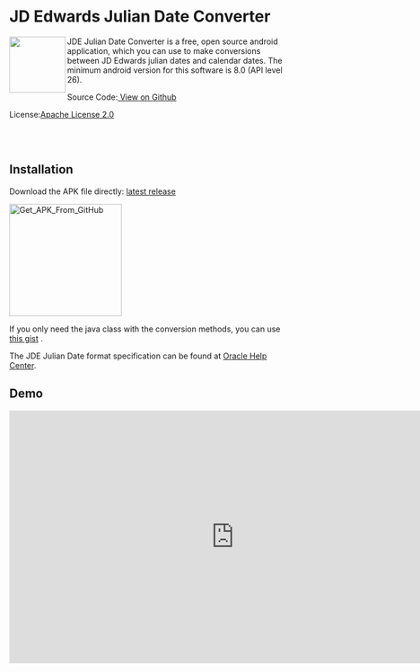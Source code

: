 # JD Edwards Julian Date Converter

<img width="100" src="https://user-images.githubusercontent.com/3985557/177963763-91b5a8f9-2b2d-486a-9a03-2302b1dd460c.png" align="left" />

JDE Julian Date Converter is a free, open source android application, which you can use to make conversions between JD Edwards julian dates and calendar dates.
The minimum android version for this software is 8.0 (API level 26).


Source Code:[ View on Github](https://github.com/XarisA/jde-julian-date-converter-android-app)

License:[Apache License 2.0](https://www.apache.org/licenses/LICENSE-2.0)

<br>
<br>

## Installation

Download the APK file directly: [latest release](https://github.com/XarisA/jde-julian-date-converter-android-app/releases/download/v1.0/jde-jdc-1.0-release.apk)

<a href="https://github.com/XarisA/jde-julian-date-converter-android-app/releases/latest">
    <img src="https://user-images.githubusercontent.com/3985557/178496603-5ad0020f-d586-4a7e-ab72-8868619dab58.png"
    alt="Get_APK_From_GitHub"
    width="200">
</a>


If you only need the java class with the conversion methods, you can use [this gist](https://gist.github.com/XarisA/73c1d8f0faf2e3cf5c6fe1d1442f7e68) .

The JDE Julian Date format specification can be found at [Oracle Help Center](https://docs.oracle.com/cd/E26228_01/doc.93/e21961/julian_date_conv.htm).


## Demo

<iframe 
  width="800" 
  height="450" 
  src="https://www.youtube.com/embed/QreO71lK1l8" 
  frameborder="0" 
  allow="accelerometer; autoplay; clipboard-write; encrypted-media; gyroscope; picture-in-picture" 
  allowfullscreen>
</iframe>
